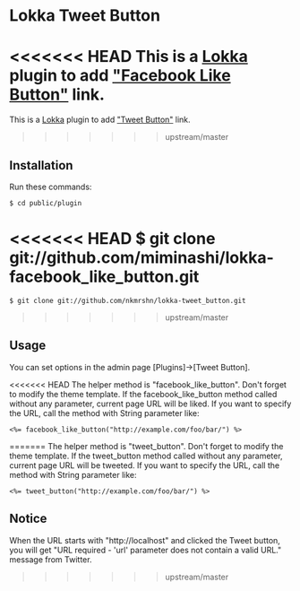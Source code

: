Lokka Tweet Button
==================

<<<<<<< HEAD
This is a [Lokka](http://lokka.org) plugin to add ["Facebook Like Button"](http://www.facebook-japan.com/iine.html) link.
=======
This is a [Lokka](http://lokka.org) plugin to add ["Tweet Button"](http://twitter.com/goodies/tweetbutton) link.
>>>>>>> upstream/master

Installation
------------

Run these commands:

    $ cd public/plugin
<<<<<<< HEAD
    $ git clone git://github.com/miminashi/lokka-facebook_like_button.git
=======
    $ git clone git://github.com/nkmrshn/lokka-tweet_button.git
>>>>>>> upstream/master

Usage
-----

You can set options in the admin page [Plugins]->[Tweet Button].

<<<<<<< HEAD
The helper method is "facebook_like_button".  Don't forget to modify the theme template. If the facebook_like_button method called without any parameter, current page URL will be liked. If you want to specify the URL, call the method with String parameter like:

    <%= facebook_like_button("http://example.com/foo/bar/") %>

=======
The helper method is "tweet_button".  Don't forget to modify the theme template. If the tweet_button method called without any parameter, current page URL will be tweeted. If you want to specify the URL, call the method with String parameter like:

    <%= tweet_button("http://example.com/foo/bar/") %>

Notice
------

When the URL starts with "http://localhost" and clicked the Tweet button, you will get "URL required - 'url' parameter does not contain a valid URL." message from Twitter.
>>>>>>> upstream/master
